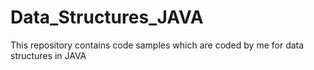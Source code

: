 # Data_Structures_JAVA
This repository contains code samples which are coded by me for data structures in JAVA
